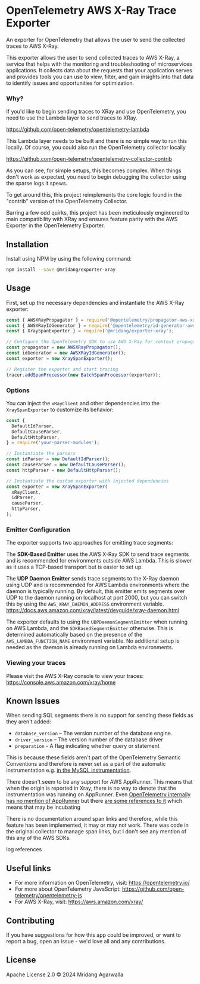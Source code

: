 # OpenTelemetry AWS X-Ray Trace Exporter

An exporter for OpenTelemetry that allows the user to send the
collected traces to AWS X-Ray.

This exporter allows the user to send collected traces to AWS X-Ray,
a service that helps with the monitoring and troubleshooting of
microservices applications. It collects data about the requests
that your application serves and provides tools you can use to view,
filter, and gain insights into that data to identify issues and
opportunities for optimization.

### Why?

If you'd like to begin sending traces to XRay and use OpenTelemetry,
you need to use the Lambda layer to send traces to XRay.

https://github.com/open-telemetry/opentelemetry-lambda

This Lambda layer needs to be built and there is no simple way to run
this locally. Of course, you could also run the OpenTelemetry
collector locally

https://github.com/open-telemetry/opentelemetry-collector-contrib

As you can see, for simple setups, this becomes complex. When things
don't work as expected, you need to begin debugging the collector
using the sparse logs it spews.

To get around this, this project reimplements the core logic found
in the "contrib" version of the  OpenTelemetry Collector.

Barring a few odd quirks, this project has been meticulously engineered
to main compatibility with XRay and ensures feature parity with the
AWS Exporter in the OpenTelemetry Exporter.

## Installation

Install using NPM by using the following command:

```sh
npm install --save @mridang/exporter-xray
```

## Usage

First, set up the necessary dependencies and instantiate the AWS X-Ray
exporter:

```js
const { AWSXRayPropagator } = require('@opentelemetry/propagator-aws-xray');
const { AWSXRayIdGenerator } = require('@opentelemetry/id-generator-aws-xray');
const { XraySpanExporter } = require('@mridang/exporter-xray');

// Configure the OpenTelemetry SDK to use AWS X-Ray for context propagation and ID generation
const propagator = new AWSXRayPropagator();
const idGenerator = new AWSXRayIdGenerator();
const exporter = new XraySpanExporter();

// Register the exporter and start tracing
tracer.addSpanProcessor(new BatchSpanProcessor(exporter));
```

### Options

You can inject the `xRayClient` and other dependencies into the
`XraySpanExporter` to customize its behavior:

```js
const {
  DefaultIdParser,
  DefaultCauseParser,
  DefaultHttpParser,
} = require('your-parser-modules');

// Instantiate the parsers
const idParser = new DefaultIdParser();
const causeParser = new DefaultCauseParser();
const httpParser = new DefaultHttpParser();

// Instantiate the custom exporter with injected dependencies
const exporter = new XraySpanExporter(
  xRayClient,
  idParser,
  causeParser,
  httpParser,
);
```

### Emitter Configuration

The exporter supports two approaches for emitting trace segments:

The **SDK-Based Emitter** uses the AWS X-Ray SDK to send trace segments
and is recommended for environments outside AWS Lambda. This is slower
as it uses a TCP-based transport but is easier to set up.

The **UDP Daemon Emitter** sends trace segments to the X-Ray daemon
using UDP and is recommended for AWS Lambda environments where the
daemon is typically running. By default, this emitter emits segments
over UDP to the daemon running on localhost at port 2000, but you can
switch this by using the `AWS_XRAY_DAEMON_ADDRESS` environment variable.
https://docs.aws.amazon.com/xray/latest/devguide/xray-daemon.html

The exporter defaults to using the `UDPDaemonSegmentEmitter` when
running on AWS Lambda, and the `SDKBasedSegmentEmitter` otherwise.
This is determined automatically based on the presence of the
`AWS_LAMBDA_FUNCTION_NAME` environment variable. No additional setup is
needed as the daemon is already running on Lambda environments.

### Viewing your traces

Please visit the AWS X-Ray console to view your traces:
<https://console.aws.amazon.com/xray/home>

## Known Issues

When sending SQL segments there is no support for sending these fields as
they aren't added:

- `database_version` – The version number of the database engine.
- `driver_version` – The version number of the database driver
- `preparation` - A flag indicating whether query or statement

This is because these fields aren't part of the OpenTelemetry Semantic
Conventions and therefore is never set as a part of the automatic
instrumentation e.g. [in the MySQL instrumentation](https://github.com/open-telemetry/opentelemetry-js-contrib/tree/0af1b70f7c3c9763c85ac51fa5e334c1e1512020/plugins/node/opentelemetry-instrumentation-mysql).

There doesn't seem to be any support for AWS AppRunner. This means that
when the origin is reported in Xray, there is no way to denote that the
instrumentation was running on AppRunner.
Even [OpenTelemetry internally has no mention of AppRunner](https://github.com/open-telemetry/opentelemetry-js/blob/v1.25.1/packages/opentelemetry-semantic-conventions/src/resource/SemanticResourceAttributes.ts#L1204-L1208)
but there [are some references to it](https://github.com/open-telemetry/opentelemetry-python/blob/72be755db4dc747cff9e647266edc784ad750efa/opentelemetry-semantic-conventions/src/opentelemetry/semconv/_incubating/attributes/cloud_attributes.py#L86) which means that may be incubating

There is no documentation around span links and therefore, while this
feature has been implemented, it may or may not work. There was code in
the original collector to manage span links, but I don't see any mention
of this any of the AWS SDKs.

log references

## Useful links

- For more information on OpenTelemetry, visit: <https://opentelemetry.io/>
- For more about OpenTelemetry JavaScript: <https://github.com/open-telemetry/opentelemetry-js>
- For AWS X-Ray, visit: <https://aws.amazon.com/xray/>

## Contributing

If you have suggestions for how this app could be improved, or
want to report a bug, open an issue - we'd love all and any
contributions.

## License

Apache License 2.0 © 2024 Mridang Agarwalla
